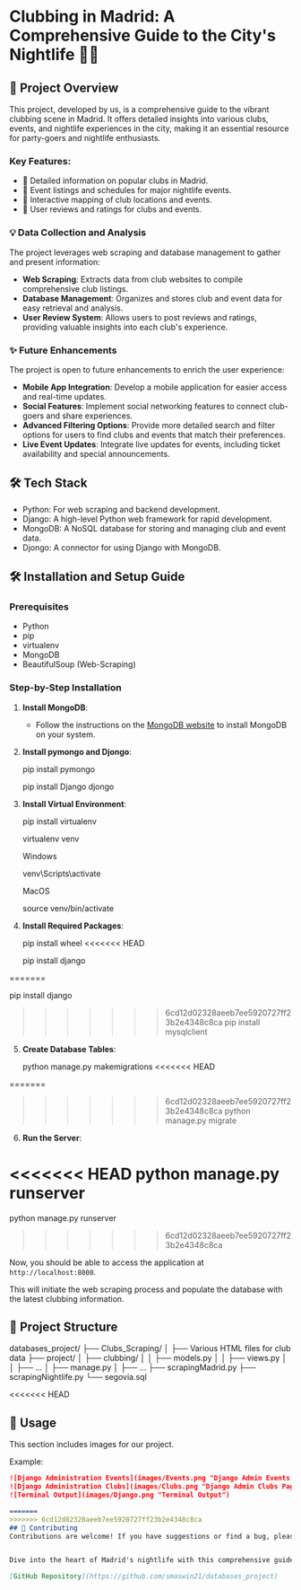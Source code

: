 # Clubbing in Madrid: A Comprehensive Guide to the City's Nightlife 🌃💃

## 🌟 Project Overview
This project, developed by us, is a comprehensive guide to the vibrant clubbing scene in Madrid. It offers detailed insights into various clubs, events, and nightlife experiences in the city, making it an essential resource for party-goers and nightlife enthusiasts.

### Key Features:
- 🎉 Detailed information on popular clubs in Madrid.
- 📅 Event listings and schedules for major nightlife events.
- 📍 Interactive mapping of club locations and events.
- 📝 User reviews and ratings for clubs and events.

### 💡 Data Collection and Analysis
The project leverages web scraping and database management to gather and present information:

- **Web Scraping**: Extracts data from club websites to compile comprehensive club listings.
- **Database Management**: Organizes and stores club and event data for easy retrieval and analysis.
- **User Review System**: Allows users to post reviews and ratings, providing valuable insights into each club's experience.

### ✨ Future Enhancements
The project is open to future enhancements to enrich the user experience:

- **Mobile App Integration**: Develop a mobile application for easier access and real-time updates.
- **Social Features**: Implement social networking features to connect club-goers and share experiences.
- **Advanced Filtering Options**: Provide more detailed search and filter options for users to find clubs and events that match their preferences.
- **Live Event Updates**: Integrate live updates for events, including ticket availability and special announcements.

## 🛠 Tech Stack
- Python: For web scraping and backend development.
- Django: A high-level Python web framework for rapid development.
- MongoDB: A NoSQL database for storing and managing club and event data.
- Djongo: A connector for using Django with MongoDB.

## 🛠 Installation and Setup Guide

### Prerequisites
- Python
- pip
- virtualenv
- MongoDB
- BeautifulSoup (Web-Scraping)

### Step-by-Step Installation

1. **Install MongoDB**:
   - Follow the instructions on the [MongoDB website](https://www.mongodb.com/try/download/community) to install MongoDB on your system.

2. **Install pymongo and Djongo**:

   pip install pymongo
   
   pip install Django djongo


3. **Install Virtual Environment**:

   pip install virtualenv

   virtualenv venv

   Windows

   venv\Scripts\activate

   MacOS

   source venv/bin/activate


4. **Install Required Packages**:

   pip install wheel
<<<<<<< HEAD

   pip install django

=======
   
   pip install django
   
>>>>>>> 6cd12d02328aeeb7ee5920727ff23b2e4348c8ca
   pip install mysqlclient

5. **Create Database Tables**:

   python manage.py makemigrations
<<<<<<< HEAD

=======
   
>>>>>>> 6cd12d02328aeeb7ee5920727ff23b2e4348c8ca
   python manage.py migrate

6. **Run the Server**:

<<<<<<< HEAD
   python manage.py runserver 
=======
   python manage.py runserver
>>>>>>> 6cd12d02328aeeb7ee5920727ff23b2e4348c8ca

Now, you should be able to access the application at `http://localhost:8000`.

This will initiate the web scraping process and populate the database with the latest clubbing information.



## 📁 Project Structure

databases_project/
├── Clubs_Scraping/
│   ├── Various HTML files for club data
├── project/
│   ├── clubbing/
│   │   ├── models.py
│   │   ├── views.py
│   │   ├── ...
│   ├── manage.py
│   ├── ...
├── scrapingMadrid.py
├── scrapingNightlife.py
└── segovia.sql


<<<<<<< HEAD
## 🚀 Usage

This section includes images for our project.

Example:

```markdown
![Django Administration Events](images/Events.png "Django Admin Events Page")
![Django Administration Clubs](images/Clubs.png "Django Admin Clubs Page")
![Terminal Output](images/Django.png "Terminal Output")

=======
>>>>>>> 6cd12d02328aeeb7ee5920727ff23b2e4348c8ca
## 👥 Contributing
Contributions are welcome! If you have suggestions or find a bug, please open an issue or submit a pull request.


Dive into the heart of Madrid's nightlife with this comprehensive guide. Discover the best clubs, events, and experiences the city has to offer! 🎶🌆

[GitHub Repository](https://github.com/smaswin21/databases_project)


   
